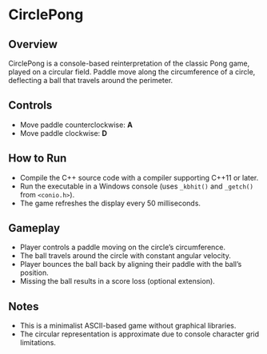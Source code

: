 # CirclePong

## Overview

CirclePong is a console-based reinterpretation of the classic Pong game, played on a circular field. Paddle move along the circumference of a circle, deflecting a ball that travels around the perimeter. 

## Controls

  * Move paddle counterclockwise: **A**
  * Move paddle clockwise: **D**


## How to Run

* Compile the C++ source code with a compiler supporting C++11 or later.
* Run the executable in a Windows console (uses `_kbhit()` and `_getch()` from `<conio.h>`).
* The game refreshes the display every 50 milliseconds.

## Gameplay

* Player controls a paddle moving on the circle’s circumference.
* The ball travels around the circle with constant angular velocity.
* Player bounces the ball back by aligning their paddle with the ball’s position.
* Missing the ball results in a score loss (optional extension).

## Notes

* This is a minimalist ASCII-based game without graphical libraries.
* The circular representation is approximate due to console character grid limitations.